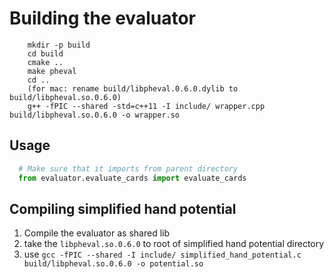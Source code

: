 # Building the evaluator

```shell
    mkdir -p build
    cd build
    cmake ..
    make pheval
    cd ..
    (for mac: rename build/libpheval.0.6.0.dylib to build/libpheval.so.0.6.0)
    g++ -fPIC --shared -std=c++11 -I include/ wrapper.cpp build/libpheval.so.0.6.0 -o wrapper.so
```

## Usage

```python
  # Make sure that it imports from parent directory
  from evaluator.evaluate_cards import evaluate_cards
```

## Compiling simplified hand potential

1. Compile the evaluator as shared lib
2. take the `libpheval.so.0.6.0` to root of simplified hand potential directory
3. use `gcc -fPIC --shared -I include/ simplified_hand_potential.c build/libpheval.so.0.6.0 -o potential.so`
